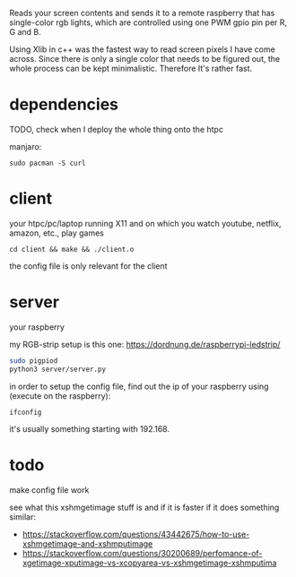 Reads your screen contents and sends it to a remote raspberry that has single-color rgb lights, which are controlled using one PWM gpio pin per R, G and B.

Using Xlib in c++ was the fastest way to read screen pixels I have come across. Since there is only a single color that needs to be figured out,
the whole process can be kept minimalistic. Therefore It's rather fast.

# dependencies

TODO, check when I deploy the whole thing onto the htpc

manjaro:

```
sudo pacman -S curl
```

# client

your htpc/pc/laptop running X11 and on which you watch youtube, netflix, amazon, etc., play games

`cd client && make && ./client.o`

the config file is only relevant for the client

# server

your raspberry

my RGB-strip setup is this one: https://dordnung.de/raspberrypi-ledstrip/

```bash
sudo pigpiod
python3 server/server.py
```

in order to setup the config file, find out the ip of your raspberry using (execute on the raspberry):

```
ifconfig
```

it's usually something starting with 192.168.

# todo

make config file work

see what this xshmgetimage stuff is and if it is faster if it does something similar:
- https://stackoverflow.com/questions/43442675/how-to-use-xshmgetimage-and-xshmputimage 
- https://stackoverflow.com/questions/30200689/perfomance-of-xgetimage-xputimage-vs-xcopyarea-vs-xshmgetimage-xshmputima

